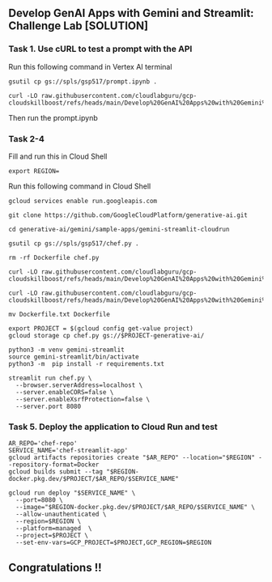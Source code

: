 ## Develop GenAI Apps with Gemini and Streamlit: Challenge Lab [SOLUTION]

### Task 1. Use cURL to test a prompt with the API
Run this following command in Vertex AI terminal
```
gsutil cp gs://spls/gsp517/prompt.ipynb .

curl -LO raw.githubusercontent.com/cloudlabguru/gcp-cloudskillboost/refs/heads/main/Develop%20GenAI%20Apps%20with%20Gemini%20and%20Streamlit/prompt.ipynb
```

Then run the prompt.ipynb

### Task 2-4
Fill and run this in Cloud Shell
```
export REGION=
```

Run this following command in Cloud Shell
```
gcloud services enable run.googleapis.com

git clone https://github.com/GoogleCloudPlatform/generative-ai.git

cd generative-ai/gemini/sample-apps/gemini-streamlit-cloudrun

gsutil cp gs://spls/gsp517/chef.py .

rm -rf Dockerfile chef.py

curl -LO raw.githubusercontent.com/cloudlabguru/gcp-cloudskillboost/refs/heads/main/Develop%20GenAI%20Apps%20with%20Gemini%20and%20Streamlit/chef.py

curl -LO raw.githubusercontent.com/cloudlabguru/gcp-cloudskillboost/refs/heads/main/Develop%20GenAI%20Apps%20with%20Gemini%20and%20Streamlit/Dockerfile.txt

mv Dockerfile.txt Dockerfile

export PROJECT = $(gcloud config get-value project)
gcloud storage cp chef.py gs://$PROJECT-generative-ai/

python3 -m venv gemini-streamlit
source gemini-streamlit/bin/activate
python3 -m  pip install -r requirements.txt

streamlit run chef.py \
  --browser.serverAddress=localhost \
  --server.enableCORS=false \
  --server.enableXsrfProtection=false \
  --server.port 8080
```

### Task 5. Deploy the application to Cloud Run and test
```
AR_REPO='chef-repo'
SERVICE_NAME='chef-streamlit-app' 
gcloud artifacts repositories create "$AR_REPO" --location="$REGION" --repository-format=Docker
gcloud builds submit --tag "$REGION-docker.pkg.dev/$PROJECT/$AR_REPO/$SERVICE_NAME"

gcloud run deploy "$SERVICE_NAME" \
  --port=8080 \
  --image="$REGION-docker.pkg.dev/$PROJECT/$AR_REPO/$SERVICE_NAME" \
  --allow-unauthenticated \
  --region=$REGION \
  --platform=managed  \
  --project=$PROJECT \
  --set-env-vars=GCP_PROJECT=$PROJECT,GCP_REGION=$REGION
```

## Congratulations !! 
